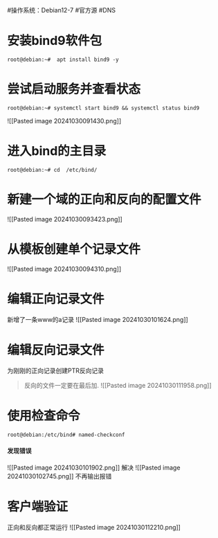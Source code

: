 #操作系统：Debian12-7 #官方源 #DNS 

# 安装bind9软件包

	root@debian:~#  apt install bind9 -y
# 尝试启动服务并查看状态

	root@debian:~# systemctl start bind9 && systemctl status bind9

![[Pasted image 20241030091430.png]]
# 进入bind的主目录

	root@debian:~# cd  /etc/bind/

# 新建一个域的正向和反向的配置文件

![[Pasted image 20241030093423.png]]

# 从模板创建单个记录文件

![[Pasted image 20241030094310.png]]

# 编辑正向记录文件
新增了一条www的a记录
![[Pasted image 20241030101624.png]]
# 编辑反向记录文件
为刚刚的正向记录创建PTR反向记录
>反向的文件一定要在最后加.
![[Pasted image 20241030111958.png]]
# 使用检查命令

	root@debian:/etc/bind# named-checkconf 
#### 发现错误
![[Pasted image 20241030101902.png]]
解决
![[Pasted image 20241030102745.png]]
不再输出报错
# 客户端验证

正向和反向都正常运行
![[Pasted image 20241030112210.png]]